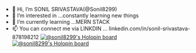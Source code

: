 - 👋 Hi, I’m SONIL SRIVASTAVA(@Sonil8299)
- 👀 I’m interested in ...constantly learning new things
- 🌱 I’m currently learning ...MERN STACK
- 📫 You can connect me via LINKDIN ...  linkedin.com/in/sonil-srivastava-878198212
[![@sonil8299's Holopin board](https://holopin.io/api/user/board?user=sonil8299)](https://holopin.io/@sonil8299)
[![@sonil8299's Holopin board](https://holopin.io/api/user/board?user=sonil8299)](https://holopin.io/@sonil8299)

<!---
Sonil8299/Sonil8299 is a ✨ special ✨ repository because its `README.md` (this file) appears on your GitHub profile.
You can click the Preview link to take a look at your changes.
--->
